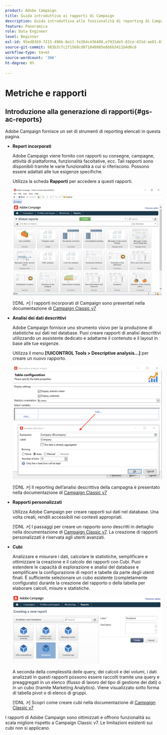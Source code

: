 ```yaml
---
product: Adobe Campaign
title: Guida introduttiva ai rapporti di Campaign
description: Guida introduttiva alle funzionalità di reporting di Campaign
feature: Panoramica
role: Data Engineer
level: Beginner
exl-id: 95ed0369-7215-496b-8e11-fe264c436488,e7931de5-83ce-431d-ae81-83793d257550
source-git-commit: 983b3cfc2f1569cd071848805e6b6b3411b4d6c6
workflow-type: tm+mt
source-wordcount: '366'
ht-degree: 0%

---
```


# Metriche e rapporti

## Introduzione alla generazione di rapporti{#gs-ac-reports}

Adobe Campaign fornisce un set di strumenti di reporting elencati in questa pagina.

* **Report incorporati**

   Adobe Campaign viene fornito con rapporti su consegne, campagne, attività di piattaforma, funzionalità facoltative, ecc. Tali rapporti sono disponibili tramite le varie funzionalità a cui si riferiscono. Possono essere adattati alle tue esigenze specifiche.

   Utilizza la scheda **Rapporti** per accedere a questi rapporti.

   ![](assets/built-in-reports.png)

   [!DNL :arrow_upper_right:] I rapporti incorporati di Campaign sono presentati nella documentazione di  [Campaign Classic v7](https://experienceleague.adobe.com/docs/campaign-classic/using/reporting/accessing-built-in-reports/about-campaign-built-in-reports.html)

* **Analisi dei dati descrittivi**

   Adobe Campaign fornisce uno strumento visivo per la produzione di statistiche sui dati nel database. Puoi creare rapporti di analisi descrittivi utilizzando un assistente dedicato e adattarne il contenuto e il layout in base alle tue esigenze.

   Utilizza il menu **[!UICONTROL Tools > Descriptive analysis...]** per creare un nuovo rapporto.

   ![](assets/desc-analysis-report.png)

   [!DNL :arrow_upper_right:] Il reporting dell’analisi descrittiva della campagna è presentato nella documentazione di  [Campaign Classic v7](https://experienceleague.adobe.com/docs/campaign-classic/using/reporting/analyzing-populations/about-descriptive-analysis.html)

* **Rapporti personalizzati**

   Utilizza Adobe Campaign per creare rapporti sui dati nel database. Una volta creati, rendili accessibili nei contesti appropriati.

   [!DNL :arrow_upper_right:] I passaggi per creare un rapporto sono descritti in dettaglio nella documentazione di  [Campaign Classic v7](https://experienceleague.adobe.com/docs/campaign-classic/using/reporting/creating-new-reports/about-reports-creation-in-campaign.html). La creazione di rapporti personalizzati è riservata agli utenti avanzati.

* **Cubi**

   Analizzare e misurare i dati, calcolare le statistiche, semplificare e ottimizzare la creazione e il calcolo dei rapporti con Cubi.  Puoi estendere le capacità di esplorazione e analisi del database e semplificare la configurazione di report e tabelle da parte degli utenti finali. È sufficiente selezionare un cubo esistente (completamente configurato) durante la creazione del rapporto o della tabella per elaborare calcoli, misure e statistiche.

   ![](assets/create-a-report.png)

   A seconda della complessità delle query, dei calcoli e dei volumi, i dati analizzati in questi rapporti possono essere raccolti tramite una query e preaggregati in un elenco (flusso di lavoro del tipo di gestione dei dati) o in un cubo (tramite Marketing Analytics). Viene visualizzato sotto forma di tabella pivot o di elenco di gruppi.

   [!DNL :arrow_upper_right:] Scopri come creare cubi nella documentazione di  [Campaign Classic v7](https://experienceleague.adobe.com/docs/campaign-classic/using/reporting/designing-reports-with-cubes/about-cubes.html)


I rapporti di Adobe Campaign sono ottimizzati e offrono funzionalità su scala migliore rispetto a Campaign Classic v7. Le limitazioni esistenti sui cubi non si applicano.

